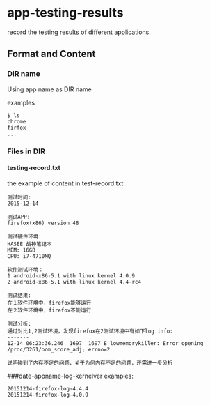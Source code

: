 # app-testing-results
record the testing results of different applications.

## Format and Content
### DIR name
Using app name as DIR name

examples
```
$ ls
chrome
firfox
...
```
### Files in DIR

#### testing-record.txt
the example of content in test-record.txt
```
测试时间:
2015-12-14

测试APP:
firefox(x86) version 48

测试硬件环境:
HASEE 战神笔记本
MEM: 16GB
CPU: i7-4710MQ

软件测试环境：
1 android-x86-5.1 with linux kernel 4.0.9
2 android-x86-5.1 with linux kernel 4.4-rc4

测试结果:
在１软件环境中，firefox能够运行
在２软件环境中，firefox不能运行

测试分析:
通过对比1,2测试环境，发现firefox在2测试环境中有如下log info:
-------
12-14 06:23:36.246  1697  1697 E lowmemorykiller: Error opening /proc/3261/oom_score_adj; errno=2
-------
说明碰到了内存不足的问题，关于为何内存不足的问题，还需进一步分析
```
###date-appname-log-kernelver
examples:
```
20151214-firefox-log-4.4.4
20151214-firefox-log-4.0.9
```
